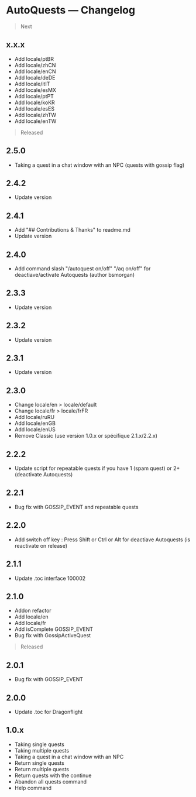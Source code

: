 # AutoQuests — Changelog

> Next
## x.x.x
- Add locale/ptBR
- Add locale/zhCN
- Add locale/enCN
- Add locale/deDE
- Add locale/itIT
- Add locale/esMX
- Add locale/ptPT
- Add locale/koKR
- Add locale/esES
- Add locale/zhTW
- Add locale/enTW


> Released
## 2.5.0
- Taking a quest in a chat window with an NPC (quests with gossip flag)

## 2.4.2
- Update version

## 2.4.1
- Add "## Contributions & Thanks" to readme.md
- Update version

## 2.4.0
- Add command slash "/autoquest on/off" "/aq on/off" for deactiave/activate Autoquests (author bsmorgan)

## 2.3.3
- Update version

## 2.3.2
- Update version

## 2.3.1
- Update version

## 2.3.0
- Change locale/en > locale/default
- Change locale/fr > locale/frFR
- Add locale/ruRU
- Add locale/enGB
- Add locale/enUS
- Remove Classic (use version 1.0.x or spécifique 2.1.x/2.2.x)

## 2.2.2
- Update script for repeatable quests if you have 1 (spam quest) or 2+ (deactivate Autoquests)

## 2.2.1
- Bug fix with GOSSIP_EVENT and repeatable quests

## 2.2.0
- Add switch off key : Press Shift or Ctrl or Alt for deactiave Autoquests (is reactivate on release)

## 2.1.1
- Update .toc interface 100002

## 2.1.0
- Addon refactor
- Add locale/en
- Add locale/fr
- Add isComplete GOSSIP_EVENT
- Bug fix with GossipActiveQuest

> Released
## 2.0.1
- Bug fix with GOSSIP_EVENT

## 2.0.0
- Update .toc for Dragonflight

## 1.0.x
- Taking single quests
- Taking multiple quests
- Taking a quest in a chat window with an NPC
- Return single quests
- Return multiple quests
- Return quests with the continue
- Abandon all quests command
- Help command